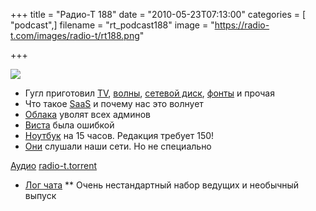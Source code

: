 +++
title = "Радио-Т 188"
date = "2010-05-23T07:13:00"
categories = [ "podcast",]
filename = "rt_podcast188"
image = "https://radio-t.com/images/radio-t/rt188.png"

+++

![](https://radio-t.com/images/radio-t/rt188.png)

- Гугл приготовил [TV](http://mashable.com/2010/05/20/google-tv-facts/), [волны](http://internetno.net/2010/05/20/google-wave-open/), [сетевой диск](http://habrahabr.ru/blogs/google/94022/), [фонты](http://mashable.com/2010/05/19/google-font-api/) и прочая
- Что такое [SaaS](http://cnews.ru/news/top/index.shtml?2010/05/13/390880) и почему нас это волнует
- [Облака](http://net.compulenta.ru/531841/) уволят всех админов
- [Виста](http://business.compulenta.ru/532078/) была ошибкой
- [Ноутбук](http://www.engadget.com/2010/05/21/msi-rolls-out-wind-u160dx-netbook-with-15-hour-battery/) на 15 часов. Редакция требует 150!
- [Они](http://www.bbc.co.uk/russian/science/2010/05/100514_google_wifi.shtml) слушали наши сети. Но не специально

[Аудио](https://archive.rucast.net/radio-t/media/rt_podcast188.mp3)
[radio-t.torrent](http://www.radio-t.com/torrents/rt_podcast188.mp3.torrent)

* [Лог чата](http://chat.radio-t.com/logs/radio-t-188.html)
** Очень нестандартный набор ведущих и необычный выпуск
<audio src="https://archive.rucast.net/radio-t/media/rt_podcast188.mp3" preload="none"></audio>